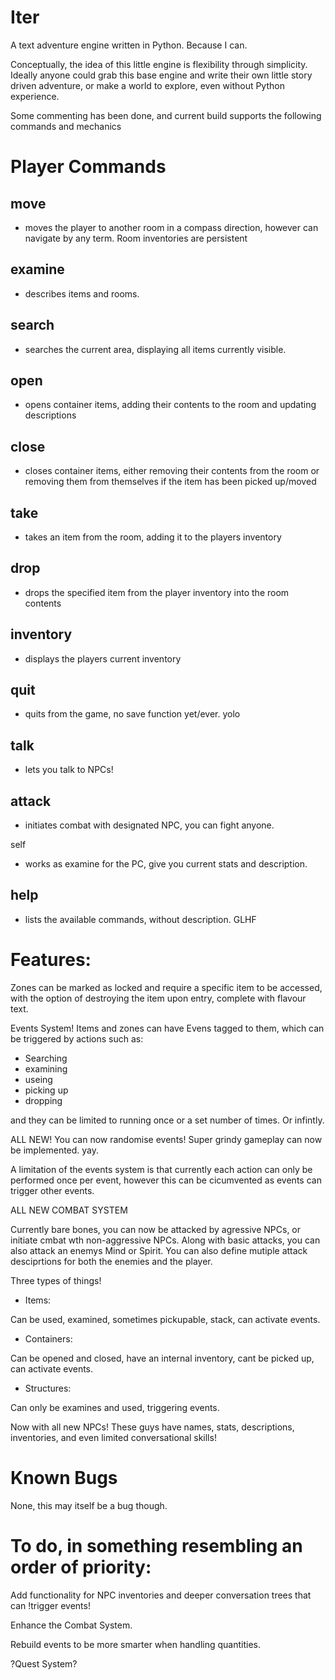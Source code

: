 # Iter
A text adventure engine written in Python. Because I can.

Conceptually, the idea of this little engine is flexibility through simplicity. Ideally anyone could grab this base engine and write their own little story driven adventure, or make a world to explore, even without Python experience.

Some commenting has been done, and current build supports the following commands and mechanics

# Player Commands

move 
---

- moves the player to another room in a compass direction, however can navigate by any term. Room inventories are persistent

examine 
---

- describes items and rooms.

search 
---

- searches the current area, displaying all items currently visible.

open 
---

- opens container items, adding their contents to the room and updating descriptions

close 
---

- closes container items, either removing their contents from the room or removing them from themselves if the item has been picked up/moved

take 
---

- takes an item from the room, adding it to the players inventory

drop 
---

- drops the specified item from the player inventory into the room contents

inventory 
---

- displays the players current inventory

quit 
---

- quits from the game, no save function yet/ever. yolo

talk
---

- lets you talk to NPCs!

attack
---

- initiates combat with designated NPC, you can fight anyone.

self
- works as examine for the PC, give you current stats and description.

help 
---

- lists the available commands, without description. GLHF

# Features:
Zones can be marked as locked and require a specific item to be accessed, with the option of destroying the item upon entry, complete with flavour text.

Events System! Items and zones can have Evens tagged to them, which can be triggered by actions such as:
- Searching
- examining
- useing
- picking up
- dropping

and they can be limited to running once or a set number of times. Or infintly.

ALL NEW! You can now randomise events! Super grindy gameplay can now be implemented. yay.

A limitation of the events system is that currently each action can only be performed once per event, however this can be cicumvented as events can trigger other events.

ALL NEW COMBAT SYSTEM

Currently bare bones, you can now be attacked by agressive NPCs, or initiate cmbat wth non-aggressive NPCs. Along with basic attacks, you can also attack an enemys Mind or Spirit. You can also define mutiple attack desciprtions for both the enemies and the player.

Three types of things!

- Items:

Can be used, examined, sometimes pickupable, stack, can activate events.

- Containers:

Can be opened and closed, have an internal inventory, cant be picked up, can activate events.

- Structures:

Can only be examines and used, triggering events.

Now with all new NPCs! These guys have names, stats, descriptions, inventories, and even limited conversational skills!

# Known Bugs

None, this may itself be a bug though.

# To do, in something resembling an order of priority:

Add functionality for NPC inventories and deeper conversation trees that can !trigger events!

Enhance the Combat System.

Rebuild events to be more smarter when handling quantities.

?Quest System?
